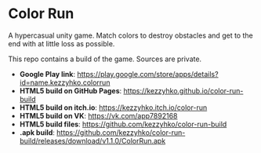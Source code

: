 # Color Run
A hypercasual unity game. Match colors to destroy obstacles and get to the end with at little loss as possible.

This repo contains a build of the game. Sources are private.

* **Google Play link**: https://play.google.com/store/apps/details?id=name.kezzyhko.colorrun
* **HTML5 build on GitHub Pages**: https://kezzyhko.github.io/color-run-build
* **HTML5 build on itch.io**: https://kezzyhko.itch.io/color-run
* **HTML5 build on VK**: https://vk.com/app7892168
* **HTML5 build files**: https://github.com/kezzyhko/color-run-build
* **.apk build**: https://github.com/kezzyhko/color-run-build/releases/download/v1.1.0/ColorRun.apk
